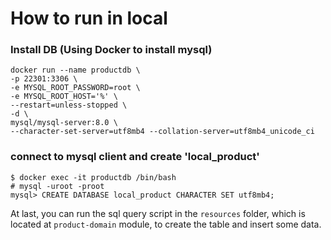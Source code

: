 # How to run in local

### Install DB (Using Docker to install mysql)
```
docker run --name productdb \
-p 22301:3306 \
-e MYSQL_ROOT_PASSWORD=root \
-e MYSQL_ROOT_HOST='%' \
--restart=unless-stopped \
-d \
mysql/mysql-server:8.0 \
--character-set-server=utf8mb4 --collation-server=utf8mb4_unicode_ci
```
### connect to mysql client and create 'local_product'

``` 
$ docker exec -it productdb /bin/bash
# mysql -uroot -proot 
mysql> CREATE DATABASE local_product CHARACTER SET utf8mb4;
```
At last, you can run the sql query script in the `resources` folder, which is located at `product-domain` module, to create the table and insert some data.